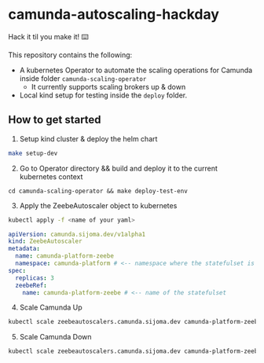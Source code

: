 # camunda-autoscaling-hackday

Hack it til you make it! ⌨️

This repository contains the following:

- A kubernetes Operator to automate the scaling operations for Camunda inside folder `camunda-scaling-operator`
    - It currently supports scaling brokers up & down
- Local kind setup for testing inside the `deploy` folder.


## How to get started

1. Setup kind cluster & deploy the helm chart
```bash
make setup-dev
```
2. Go to Operator directory && build and deploy it to the current kubernetes context
```
cd camunda-scaling-operator && make deploy-test-env
```
3. Apply the ZeebeAutoscaler object to kubernetes
```bash
kubectl apply -f <name of your yaml>
```
```yaml
apiVersion: camunda.sijoma.dev/v1alpha1
kind: ZeebeAutoscaler
metadata:
  name: camunda-platform-zeebe
  namespace: camunda-platform # <-- namespace where the statefulset is in
spec:
  replicas: 3
  zeebeRef:
    name: camunda-platform-zeebe # <-- name of the statefulset
```
4. Scale Camunda Up
```bash
kubectl scale zeebeautoscalers.camunda.sijoma.dev camunda-platform-zeebe --namespace camunda-platform  --replicas 4
```

5. Scale Camunda Down
```bash
kubectl scale zeebeautoscalers.camunda.sijoma.dev camunda-platform-zeebe --namespace camunda-platform  --replicas 3
```
